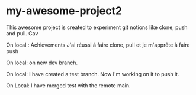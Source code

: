 # my-awesome-project2

This awesome project is created to experiment git notions like clone, push and pull.
Cav

On local :
Achievements
J'ai réussi à faire clone, pull et je m'apprête à faire push

On local:
on new dev branch.

On local:
I have created a test branch.
Now I'm working on it to push it.

On Local:
I have merged test with the remote main.
